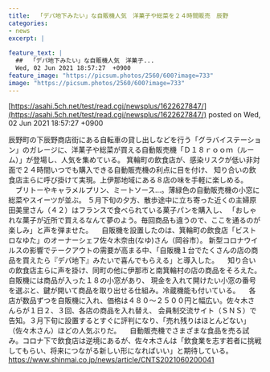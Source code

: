 ```yaml
---
title:  「デパ地下みたい」な自販機人気　洋菓子や総菜を２４時間販売　辰野  
categories:
- news
excerpt: |
  
feature_text: |
  ##  「デパ地下みたい」な自販機人気　洋菓子...
  Wed, 02 Jun 2021 18:57:27  +0900
feature_image: "https://picsum.photos/2560/600?image=733"
image: "https://picsum.photos/2560/600?image=733"
---
```


[https://asahi.5ch.net/test/read.cgi/newsplus/1622627847/](https://asahi.5ch.net/test/read.cgi/newsplus/1622627847/)
posted on Wed, 02 Jun 2021 18:57:27  +0900

<!--more-->

辰野町の下辰野商店街にある自転車の貸し出しなどを行う「グラバイステーション」のガレージに、洋菓子や総菜が買える自動販売機「Ｄ１８ｒｏｏｍ（ルーム）」が登場し、人気を集めている。 箕輪町の飲食店が、感染リスクが低い非対面で２４時間いつでも購入できる自動販売機の利点に目を付け、 知り合いの飲食店主らに呼び掛けて実現。上伊那地域にある８店の味を手軽に楽しめる。 　ブリトーやキャラメルプリン、ミートソース…。薄緑色の自動販売機の小窓に総菜やスイーツが並ぶ。 ５月下旬の夕方、散歩途中に立ち寄った近くの主婦原田美里さん（４２）はフランスで食べられている菓子パンを購入し、 「おしゃれな菓子が近所で買えるなんて夢のよう。毎回商品も違うので、ここを通るのが楽しみ」と声を弾ませた。 　自販機を設置したのは、箕輪町の飲食店「ビストロなゆた」のオーナーシェフ佐々木奈由(なゆ)さん（岡谷市）。 新型コロナウイルスの影響でテークアウトの需要が高まる中、「自販機１台でたくさんの店の商品を買えたら『デパ地下』みたいで喜んでもらえる」と導入した。 　知り合いの飲食店主らに声を掛け、同町の他に伊那市と南箕輪村の店の商品をそろえた。自販機には商品が入った１８の小窓があり、 現金を入れて開けたい小窓の番号を選ぶと、鍵が開いて商品を取り出せる仕組み。冷蔵機能も付いている。 　各店が数品ずつを自販機に入れ、価格は４８０〜２５００円と幅広い。佐々木さんらが１日２、３回、各店の商品を入れ替え、 会員制交流サイト（ＳＮＳ）で告知。３月下旬に設置するとすぐに評判になり、「売れ残りはほとんどない」（佐々木さん）ほどの人気ぶりだ。 　自動販売機でさまざまな食品を売る試み。コロナ下で飲食店は逆境にあるが、佐々木さんは「飲食業を志す若者に挑戦してもらい、将来につながる新しい形になればいい」と期待している。 https://www.shinmai.co.jp/news/article/CNTS2021060200041
